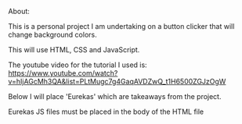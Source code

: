 About:

This is a personal project I am undertaking on a button clicker that will change background colors.

This will use HTML, CSS and JavaScript.

The youtube video for the tutorial I used is: https://www.youtube.com/watch?v=hIjAGcMh3QA&list=PLtMugc7g4GaqAVDZwQ_t1H6500ZGJzOgW

Below I will place 'Eurekas' which are takeaways from the project.

Eurekas
JS files must be placed in the body of the HTML file